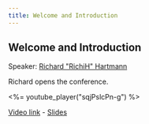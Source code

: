 ```yaml
---
title: Welcome and Introduction
---
```


## Welcome and Introduction

Speaker: [Richard "RichiH" Hartmann](/2019-munich/speakers/richard-hartmann/)

Richard opens the conference.

<%= youtube_player("sqjPslcPn-g") %>

[Video link](https://youtu.be/sqjPslcPn-g) -
[Slides](/2019-munich/slides/welcome-and-introduction.pdf)
